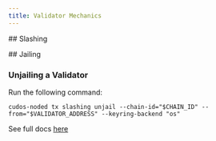 ```yaml
---
title: Validator Mechanics
---
```


## Slashing

<!-- TODO: complete section explaining how to avoid slashing -->

## Jailing

<!-- TODO: complete section explaining how to avoid jailing and how to resolve a jailed Validator node -->

### Unjailing a Validator

Run the following command:
```
cudos-noded tx slashing unjail --chain-id="$CHAIN_ID" --from="$VALIDATOR_ADDRESS" --keyring-backend "os"
```

See full docs [here](https://hub.cosmos.network/main/validators/validator-setup.html#unjail-validator)
